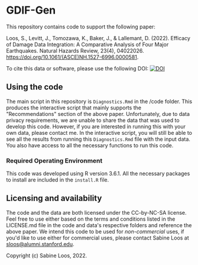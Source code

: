 # GDIF-Gen

This repository contains code to support the following paper:

Loos, S., Levitt, J., Tomozawa, K., Baker, J., & Lallemant, D. (2022). Efficacy of Damage Data Integration: A Comparative Analysis of Four Major Earthquakes. Natural Hazards Review, 23(4), 04022026. https://doi.org/10.1061/(ASCE)NH.1527-6996.0000581.

To cite this data or software, please use the following DOI: [![DOI](https://zenodo.org/badge/448048262.svg)](https://zenodo.org/badge/latestdoi/448048262)

## Using the code

The main script in this repository is `Diagnostics.Rmd` in the /code folder. This produces the interactive script that mainly supports the "Recommendations" section of the above paper. Unfortunately, due to data privacy requirements, we are unable to share the data that was used to develop this code. However, if you are interested in running this with your own data, please contact me. In the interactive script, you will still be able to see all the results from running this `Diagnostics.Rmd` file with the input data. You also have access to all the necessary functions to run this code. 

### Required Operating Environment

This code was developed using R version 3.6.1. All the necessary packages to install are included in the `install.R` file.

## Licensing and availability

The code and the data are both licensed under the CC-by-NC-SA license. Feel free to use either based on the terms and conditions listed in the LICENSE.md file in the code and data's respective folders and reference the above paper. We intend this code to be used for _non-commercial_ uses, if you'd like to use either for commercial uses, please contact Sabine Loos at  [sloos@alumni.stanford.edu](mailto::sloos@alumni.stanford.edu).

Copyright (c) Sabine Loos, 2022.
